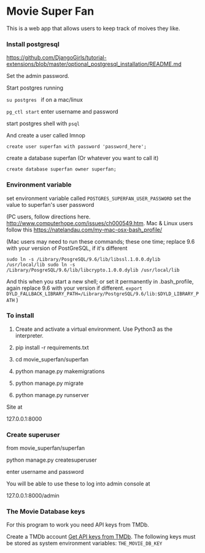 # Movie Super Fan

This is a web app that allows users to keep track of moives they like.

### Install postgresql

https://github.com/DjangoGirls/tutorial-extensions/blob/master/optional_postgresql_installation/README.md

Set the admin password.

Start postgres running

`su postgres ` if on a mac/linux

`pg_ctl start`  enter username and password

start postgres shell with `psql`

And create a user called lmnop

```
create user superfan with password 'password_here'; 
```

create a database superfan  (Or whatever you want to call it)

```
create database superfan owner superfan;
```

### Environment variable 

set environment variable called
`POSTGRES_SUPERFAN_USER_PASSWORD`
set the value to superfan's user password

(PC users, follow directions here. http://www.computerhope.com/issues/ch000549.htm. Mac & Linux users follow this https://natelandau.com/my-mac-osx-bash_profile/

(Mac users may need to run these commands; these one time; replace 9.6 with your version of PostGreSQL, if it's different

`sudo ln -s /Library/PosgreSQL/9.6/lib/libssl.1.0.0.dylib /usr/local/lib
sudo ln -s /Library/PosgreSQL/9.6/lib/libcrypto.1.0.0.dylib /usr/local/lib`

And this when you start a new shell; or set it permanently in .bash_profile, again replace 9.6 with your version if different.
`export DYLD_FALLBACK_LIBRARY_PATH=/Library/PostgreSQL/9.6/lib:$DYLD_LIBRARY_PATH`
)

### To install

1. Create and activate a virtual environment. Use Python3 as the interpreter.

2. pip install -r requirements.txt

3. cd movie_superfan/superfan

4. python manage.py makemigrations

5. python manage.py migrate

6. python manage.py runserver

Site at

127.0.0.1:8000

### Create superuser

from movie_superfan/superfan

python manage.py createsuperuser

enter username and password

You will be able to use these to log into admin console at

127.0.0.1:8000/admin


### The Movie Database keys
For this program to work you need API keys from TMDb.

Create a TMDb account
[Get API keys from TMDb](https://www.themoviedb.org/). The following keys must
be stored as system environment variables:
`THE_MOVIE_DB_KEY`

